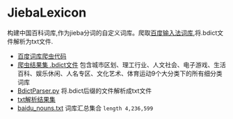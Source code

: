 # JiebaLexicon
构建中国百科词库,作为jieba分词的自定义词库。爬取[百度输入法词库](https://shurufa.baidu.com/dict_list?cid=157),将.bdict文件解析为txt文件.
* [百度词库爬虫代码](https://github.com/17621192638/JiebaLexicon/blob/master/get_baiduciku.py)
* [爬虫结果集 .bdict文件](https://github.com/17621192638/JiebaLexicon/tree/master/baidu_pinyin_ciku)  包含城市区划、理工行业、人文社会、电子游戏、生活百科、娱乐休闲、人名专区、文化艺术、体育运动9个大分类下的所有细分类词库
* [BdictParser.py](https://github.com/17621192638/JiebaLexicon/blob/master/BdictParser.py) 将.bdict后缀的文件解析成txt文件
* [txt解析结果集](https://github.com/17621192638/JiebaLexicon/tree/master/baidu_pinyin_ciku_txt)
* [baidu_nouns.txt](https://github.com/17621192638/JiebaLexicon/blob/master/baidu_nouns.txt)  词库汇总集合 `length 4,236,599`
